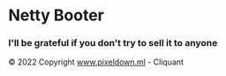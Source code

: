 # Netty Booter

<h3>I'll be grateful if you don't try to sell it to anyone</h3>

© 2022 Copyright www.pixeldown.ml - Cliquant
